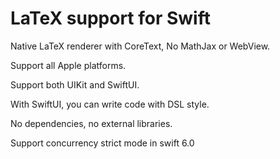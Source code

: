 #  LaTeX support for Swift

Native LaTeX renderer with CoreText, No MathJax or WebView.

Support all Apple platforms.

Support both UIKit and SwiftUI.

With SwiftUI, you can write code with DSL style.

No dependencies, no external libraries.

Support concurrency strict mode in swift 6.0
